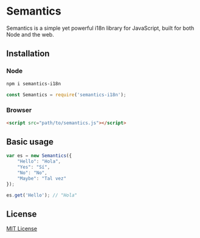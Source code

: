 # Semantics

<!--
  TODO: Add the following:
    - [x] Summary / Overview
    - [x] Installation
    - [x] Basic usage / Example
    - [ ] API Docs
    - [ ] Related resources
    - [ ] Link to contributor info
    - [ ] Tests
    - [x] License
-->

Semantics is a simple yet powerful i18n library for JavaScript, built for both Node and the web.

## Installation

### Node
```bash
npm i semantics-i18n
```
```js
const Semantics = require('semantics-i18n');
```

### Browser
```html
<script src="path/to/semantics.js"></script>
```

## Basic usage
```js
var es = new Semantics({
    "Hello": "Hola",
    "Yes": "Sí",
    "No": "No",
    "Maybe": "Tal vez"
});

es.get('Hello'); // "Hola"
```

## License
[MIT License](./LICENSE)
